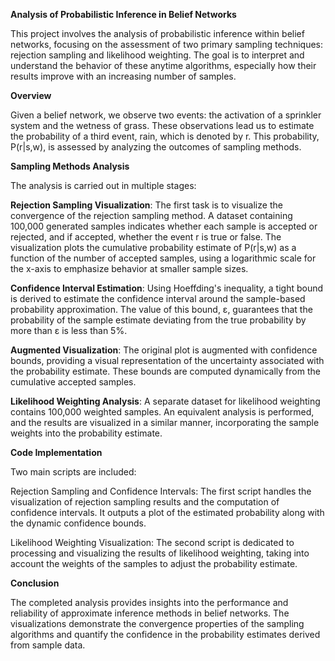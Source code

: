 **Analysis of Probabilistic Inference in Belief Networks**

This project involves the analysis of probabilistic inference within belief networks, focusing on the assessment of two primary sampling techniques: rejection sampling and likelihood weighting. The goal is to interpret and understand the behavior of these anytime algorithms, especially how their results improve with an increasing number of samples.

**Overview**

Given a belief network, we observe two events: the activation of a sprinkler system and the wetness of grass. These observations lead us to estimate the probability of a third event, rain, which is denoted by r. This probability, P(r|s,w), is assessed by analyzing the outcomes of sampling methods.

**Sampling Methods Analysis**

The analysis is carried out in multiple stages:

**Rejection Sampling Visualization**: The first task is to visualize the convergence of the rejection sampling method. A dataset containing 100,000 generated samples indicates whether each sample is accepted or rejected, and if accepted, whether the event r is true or false. The visualization plots the cumulative probability estimate of P(r|s,w) as a function of the number of accepted samples, using a logarithmic scale for the x-axis to emphasize behavior at smaller sample sizes.

**Confidence Interval Estimation**: Using Hoeffding's inequality, a tight bound is derived to estimate the confidence interval around the sample-based probability approximation. The value of this bound, ε, guarantees that the probability of the sample estimate deviating from the true probability by more than ε is less than 5%.

**Augmented Visualization**: The original plot is augmented with confidence bounds, providing a visual representation of the uncertainty associated with the probability estimate. These bounds are computed dynamically from the cumulative accepted samples.

**Likelihood Weighting Analysis**: A separate dataset for likelihood weighting contains 100,000 weighted samples. An equivalent analysis is performed, and the results are visualized in a similar manner, incorporating the sample weights into the probability estimate.

**Code Implementation**

Two main scripts are included:

Rejection Sampling and Confidence Intervals: The first script handles the visualization of rejection sampling results and the computation of confidence intervals. It outputs a plot of the estimated probability along with the dynamic confidence bounds.

Likelihood Weighting Visualization: The second script is dedicated to processing and visualizing the results of likelihood weighting, taking into account the weights of the samples to adjust the probability estimate.

**Conclusion**

The completed analysis provides insights into the performance and reliability of approximate inference methods in belief networks. The visualizations demonstrate the convergence properties of the sampling algorithms and quantify the confidence in the probability estimates derived from sample data.
